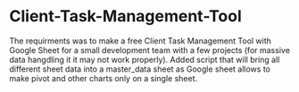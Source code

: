 # Client-Task-Management-Tool
The requirments was to make a free Client Task Management Tool with Google Sheet for a small development team with a few projects (for massive data hangdling it it may not work properly).
Added script that will bring all different sheet data into a master_data sheet as Google sheet allows to make pivot and other charts only on a single sheet.
